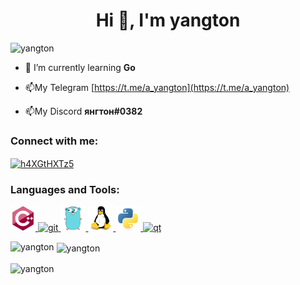 <h1 align="center">Hi 👋, I'm yangton</h1>
<p align="left"> <img src="https://komarev.com/ghpvc/?username=yangton&label=Profile%20views&color=ffbb00&style=plastic" alt="yangton" /> </p>

- 🌱 I’m currently learning **Go**

- 📫My Telegram [https://t.me/a_yangton](https://t.me/a_yangton)

- 📫My Discord **янгтон#0382**

<h3 align="left">Connect with me:</h3>
<p align="left">
<a href="https://discord.gg/h4XGtHXTz5" target="blank"><img align="center" src="https://raw.githubusercontent.com/rahuldkjain/github-profile-readme-generator/master/src/images/icons/Social/discord.svg" alt="h4XGtHXTz5" height="30" width="40" /></a>
</p>

<h3 align="left">Languages and Tools:</h3>
<p align="left"> <a href="https://www.w3schools.com/cpp/" target="_blank" rel="noreferrer"> <img src="https://raw.githubusercontent.com/devicons/devicon/master/icons/cplusplus/cplusplus-original.svg" alt="cplusplus" width="40" height="40"/> </a> <a href="https://git-scm.com/" target="_blank" rel="noreferrer"> <img src="https://www.vectorlogo.zone/logos/git-scm/git-scm-icon.svg" alt="git" width="40" height="40"/> </a> <a href="https://golang.org" target="_blank" rel="noreferrer"> <img src="https://raw.githubusercontent.com/devicons/devicon/master/icons/go/go-original.svg" alt="go" width="40" height="40"/> </a> <a href="https://www.linux.org/" target="_blank" rel="noreferrer"> <img src="https://raw.githubusercontent.com/devicons/devicon/master/icons/linux/linux-original.svg" alt="linux" width="40" height="40"/> </a> <a href="https://www.python.org" target="_blank" rel="noreferrer"> <img src="https://raw.githubusercontent.com/devicons/devicon/master/icons/python/python-original.svg" alt="python" width="40" height="40"/> </a> <a href="https://www.qt.io/" target="_blank" rel="noreferrer"> <img src="https://upload.wikimedia.org/wikipedia/commons/0/0b/Qt_logo_2016.svg" alt="qt" width="40" height="40"/> </a> </p>

<p><img align="left" src="https://github-readme-stats.vercel.app/api/top-langs?username=yangton&show_icons=true&theme=dracula&locale=en&layout=compact" alt="yangton" /></p>

<p>&nbsp;<img align="center" src="https://github-readme-stats.vercel.app/api?username=yangton&show_icons=true&theme=dracula&locale=en" alt="yangton" /></p>

<p><img align="center" src="https://github-readme-streak-stats.herokuapp.com/?user=yangton&theme=dark" alt="yangton" /></p>
